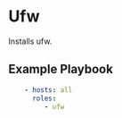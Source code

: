 Ufw
=========

Installs ufw.

Example Playbook
----------------

```yaml
    - hosts: all
      roles:
         - ufw
```

